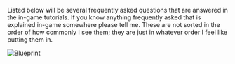 
Listed below will be several frequently asked questions that are answered in the in-game tutorials. If you know anything frequently asked that is explained in-game somewhere please tell me. These are not sorted in the order of how commonly I see them; they are just in whatever order I feel like putting them in.

![Blueprint](https://github.com/Codrineye/Codrineye-s-TPT2-Compendium/tree/main/FAQ/Images/Blueprint_import_tutorial.png)